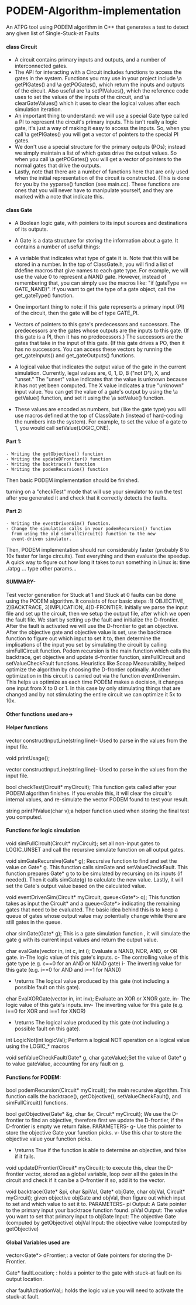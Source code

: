 # PODEM-Algorithm-implementation
An ATPG tool using PODEM algorithm in C++ that generates a test to detect any given list of Single-Stuck-at Faults

 #### class Circuit
 * A circuit contains primary inputs and outputs, and a number of interconnected gates.
 * The API for interacting with a Circuit includes functions to access the gates in the
  system. Functions you may use in your project include \a getPIGates() and \a getPOGates(), which
  return the inputs and outputs of the circuit. Also useful are \a setPIValues(), which the reference
  code uses to set the values of the inputs of the circuit, and \a clearGateValues() which it uses
  to clear the logical values after each simulation iteration.
 * An important thing to understand: we will use a special Gate type called a PI to represent
   the circuit's primary inputs. This isn't really a logic gate, it's just a way of 
   making it easy to access the inputs. So, when you call \a getPIGates() you will get a vector of
   pointers to the special PI gates.
 * We don't use a special structure for the primary outputs (POs); instead we simply maintain a 
  list of which gates drive the output values. So when you call \a getPOGates() you will get
   a vector of pointers to the normal gates that drive the outputs.
 * Lastly, note that there are a number of functions here that are only used when the initial 
   representation of the circuit is constructed. (This is done for you by the yyparse() function 
   (see main.cc). These functions are ones that you will never have to manipulate yourself, and 
   they are marked with a note that indicate this.
   

#### class Gate
 *  A Boolean logic gate, with pointers to its input sources and destinations of its outputs.
   
 * A Gate is a data structure for storing the information about a gate. It contains a number of 
  useful things:
 * A variable that indicates what type of gate it is. Note that this will be stored in a number. In 
   the top of ClassGate.h, you will find a list of #define macros that give names to each gate type.
   For example, we will use the value 0 to represent a NAND gate. However, instead of remembering that, you
   can simply use the macros like: "if (gateType == GATE_NAND)". If you want to get the type of a gate
   object, call the get_gateType() function.
    
 *   One important thing to note: if this gate represents a primary input (PI) of the circuit, then
     the gate will be of type GATE_PI.
   
 * Vectors of pointers to this gate's predecessors and successors. The predecessors are the gates 
   whose outputs are the inputs to this gate. (If this gate is a PI, then it has no predecessors.)
   The successors are the gates that take in the input of this gate. (If this gate drives a PO, then
   it has no successors. You can access these vectors by running the  get_gateInputs() and
   get_gateOutputs() functions.
   
 *   A logical value that indicates the output value of the gate in the current simulation. Currently,
    legal values are, 0, 1, D, B ("not D"), X, and "unset." The "unset" value indicates that the 
    value is unknown because it has not yet been computed. The X value indicates a true "unknown" 
    input value. You can get the value of a gate's output by using the \a getValue() function, and 
    set it using the \a setValue() function. 
    
 *   These values are encoded as numbers, but (like the gate type) you will use macros defined at the
     top of ClassGate.h (instead of hard-coding the numbers into the system). For example, to set the
     value of a gate to 1, you would call setValue(LOGIC_ONE).
 

 

#### Part 1: 
    - Writing the getObjective() function
    - Writing the updateDFrontier() function
    - Writing the backtrace() function
    - Writing the podemRecursion() function
 Then basic PODEM implementation should be finished.

 turning on a "checkTest" mode that will use your 
 simulator to run the test after you generated it and check that it
 correctly detects the faults.

#### Part 2:
    - Writing the eventDrivenSim() function.
    - Change the simulation calls in your podemRecursion() function
      from using the old simFullCircuit() function to the new
      event-driven simulator.
 Then, PODEM implementation should run considerably faster
 (probably 8 to 10x faster for large circuits).
 Test everything and then evaluate the speedup.
 A quick way to figure out how long it takes to run something in
 Linux is:
   time ./atpg ... type other params...


#### SUMMARY-

Test vector generation for Stuck at 1 and Stuck at 0 faults can be done using the PODEM algorithm. It consists of four basic steps :1) OBJECTIVE, 2)BACKTRACE, 3)IMPLICATION, 4)D-FRONTIER. Initially we parse the input file and set up the circuit, then we setup the output file, after which we open the fault file. We start by setting up the fault and initialize the D-frontier. After the fault is activated we will use the D-frontier to get an objective. After the objective gate and objective value is set, use the backtrace function to figure out which input to set it to, then determine the implications of the input you set by simulating the circuit by calling simFullCircuit function.
Podem recursion is the main function which calls the backtrace, get objective and update d-frontier function, simFullCircuit and setValueCheckFault functions. Heuristics like Scoap Measurability, helped optimize the algorithm by choosing the D-frontier optimally. Another optimization in this circuit is carried out via the function eventDrivensim. This helps us optimize as each time PODEM makes a decision, it changes one input from X to 0 or 1. In this case  by only stimulating things that are changed and by not stimulating the entire circuit we can optimize it 5x to 10x.

#### Other functions used are->

#### Helper functions
vector<char> constructInputLine(string line)- Used to parse in the values from the input file.

void printUsage();

vector<char> constructInputLine(string line)- Used to parse in the values from the input file.

bool checkTest(Circuit* myCircuit); This function gets called after your PODEM algorithm finishes.
 If you enable this, it will clear the circuit's internal values,
  and re-simulate the vector PODEM found to test your result.
 
string printPIValue(char v);a helper function used when storing the final test you computed.

#### Functions for logic simulation

void simFullCircuit(Circuit* myCircuit); set all non-input gates to LOGIC_UNSET
 and call the recursive simulate function on all output gates.

void simGateRecursive(Gate* g); Recursive function to find and set the value on Gate* g.
This function calls simGate and setValueCheckFault.  This function prepares Gate* g to to be simulated by recursing
 on its inputs (if needed). Then it calls  simGate(g) to calculate the new value.  Lastly, it will set the Gate's output value based on the calculated value.


void eventDrivenSim(Circuit* myCircuit, queue<Gate*> q); This function takes as input the Circuit* and a queue<Gate*> indicating the remaining gates that need to be evaluated.  The basic idea behind this is to keep a queue of gates whose output value may potentially change while there are still gates in the queue. 

char simGate(Gate* g); This is a gate simulation function , it will simulate the gate g
 with its current input values and return the output value.

char evalGate(vector<char> in, int c, int i); Evaluate a NAND, NOR, AND, or OR gate.
 in-The logic value of this gate's inputs.
 c- The controlling value of this gate type (e.g. c==0 for an AND or NAND gate)
 i- The inverting value for this gate (e.g. i==0 for AND and i==1 for NAND)
 * \returns The logical value produced by this gate (not including a possible fault on this gate).

char EvalXORGate(vector<char> in, int inv);  Evaluate an XOR or XNOR gate.
 in- The logic value of this gate's inputs.
 inv- The inverting value for this gate (e.g. i==0 for XOR and i==1 for XNOR)
 * \returns The logical value produced by this gate (not including a possible fault on this gate).

int LogicNot(int logicVal); Perform a logical NOT operation on a logical value using the LOGIC_* macros

void setValueCheckFault(Gate* g, char gateValue);Set the value of Gate* g to value gateValue, accounting for any fault on g.

#### Functions for PODEM:

bool podemRecursion(Circuit* myCircuit);
the main recursive  algorithm.  This  function  calls  the  backtrace(),  getObjective(),  setValueCheckFault(), and simFullCircuit() functions. 

bool getObjective(Gate* &g, char &v, Circuit* myCircuit); We use the D-frontier to find an objective, therefore first we update the D-frontier, if the D-frontier is empty we return false.
PARAMETERS-
 g- Use this pointer to store the objective Gate your function picks.
 v- Use this char to store the objective value your function picks.
 *  \returns True if the function is able to determine an objective, and false if it fails.

void updateDFrontier(Circuit* myCircuit); to execute this, clear the D-frontier vector,  stored as a global variable, loop over all the gates in the circuit and check if it can be a D-frontier if so, add it to the vector.

void backtrace(Gate* &pi, char &piVal, Gate* objGate, char objVal, Circuit* myCircuit); given objective objGate and objVal, then figure out which input to set and which value to set it to.
PARAMETERS-
pi Output: A Gate pointer to the primary input your backtrace function found.
piVal Output: The value you want to set that primary input to
objGate Input: The objective Gate (computed by getObjective)
objVal Input: the objective value (computed by getObjective)



#### Global Variables used are

vector<Gate*> dFrontier;: a vector of Gate pointers for storing the D-Frontier. 

Gate* faultLocation;    : holds a pointer to the gate with stuck-at fault on its output location. 
 
char faultActivationVal;: holds the logic value you will need to activate the stuck-at fault. 


